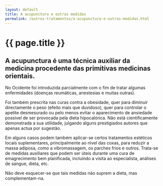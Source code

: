 ```yaml
---
layout: default
title: A acupunctura e outras medidas
permalink: /outros-tratamentos/a-acupunctura-e-outras-medidas.html
---
```


# {{ page.title }}

## A acupunctura é uma técnica auxiliar da medicina procedente das primitivas medicinas orientais.

No Ocidente foi introduzida parcialmente com o fim de tratar algumas enfermidades (doenças reumáticas, anestesias e muitas outras).

Foi também prescrita nas curas contra a obesidade, quer para diminuir directamente o peso (efeito mais que duvidoso), quer para controlar o apetite desmesurado ou pelo menos evitar o aparecimento de ansiedade possível de ser provocada pela dieta hipocalórica. Não está cientificamente demonstrada a sua utilidade, julgando alguns prestigiados autores que apenas actua por sugestão.

Em alguns casos podem também aplicar-se certos tratamentos estéticos locais suplementares, principalmente ao nível das coxas, para reduzir a massa adiposa, como a vibromassagem, os parches frios e outros. Trata-se de medidas auxiliares que podem ser úteis durante uma cura de emagrecimento bem planificada, incluindo a visita ao especialista, análises de sangue, dieta, etc.

Não deve esquecer-se que tais medidas não suprem a dieta, mas complementam-na.
